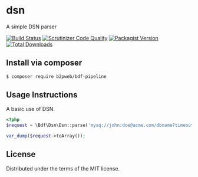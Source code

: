 # dsn
A simple DSN parser

[![Build Status](https://travis-ci.org/b2pweb/bdf-dsn.svg?branch=master)](https://travis-ci.org/b2pweb/bdf-dsn)
[![Scrutinizer Code Quality](https://scrutinizer-ci.com/g/b2pweb/bdf-dsn/badges/quality-score.png?b=master)](https://scrutinizer-ci.com/g/b2pweb/bdf-dsn/?branch=master)
[![Packagist Version](https://img.shields.io/packagist/v/b2pweb/bdf-dsn.svg)](https://packagist.org/packages/b2pweb/bdf-dsn)
[![Total Downloads](https://img.shields.io/packagist/dt/b2pweb/bdf-dsn.svg)](https://packagist.org/packages/b2pweb/bdf-dsn)


## Install via composer
```bash
$ composer require b2pweb/bdf-pipeline
```


## Usage Instructions

A basic use of DSN.

```PHP
<?php
$request = \Bdf\Dsn\Dsn::parse('mysq://john:doe@acme.com/dbname?timeout=3');

var_dump($request->toArray());
```


## License

Distributed under the terms of the MIT license.